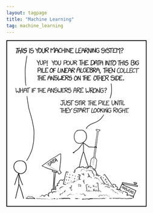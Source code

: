 ```yaml
---
layout: tagpage
title: "Machine Learning"
tag: machine_learning
---
```

[![xkcd: machine learning](/assets/machine_learning.png)](https://xkcd.com/1838/)
